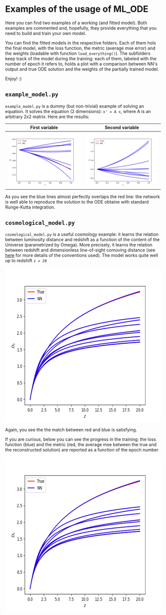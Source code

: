 # Examples of the usage of ML_ODE

Here you can find two examples of a working (and fitted model). Both examples are commented and, hopefully, they provide everything that you need to build and train your own model.

You can find the fitted models in the respective folders. Each of them hols the final model, with the loss function, the metric (average mse error) and the weights (loadable with function `load_everything()`).
The subfolders keep track of the model during the training: each of them, labeled with the number of epoch it refers to, holds a plot with a comparison between NN's output and true ODE solution and the weights of the partially trained model.

Enjoy! :)

## `example_model.py`
`example_model.py` is a dummy (but non-trivial) example of solving an equation.
It solves the equation (2 dimensions): `x' = A x`, where A is an arbitrary 2x2 matrix.
Here are the results:

First variable             |  Second variable
:-------------------------:|:-------------------------:
![](https://github.com/stefanoschmidt1995/ML_ODE/raw/main/examples/images/var0_example.png)| ![](https://github.com/stefanoschmidt1995/ML_ODE/raw/main/examples/images/var1_example.png)

As you see the blue lines almost perfectly overlaps the red line: the network is well able to reproduce the solution to the ODE obtaine with standard Runge-Kutta integration.

## `cosmological_model.py`
`cosmological_model.py` is a useful cosmology example: it learns the relation between luminosity distance and redshift as a function of the content of the Universe (parametrized by Omega). More precisely, it learns the relation between redshift and dimensionless line-of-sight comoving distance (see [here](https://arxiv.org/abs/astro-ph/9905116) for more details of the conventions used).
The model works quite well up to redshift `z = 20`

<center>
<img src="https://github.com/stefanoschmidt1995/ML_ODE/raw/main/examples/images/var0_cosmo.png" height="500">
</center>

Again, you see the the match between red and blue is satisfying.

If you are curious, below you can see the progress in the training: the loss function (blue) and the metric (red, the average mse between the true and the reconstructed solution) are reported as a function of the epoch number

<center>
<img src="https://github.com/stefanoschmidt1995/ML_ODE/raw/main/examples/images/var0_cosmo.png" height="500">
</center>


























